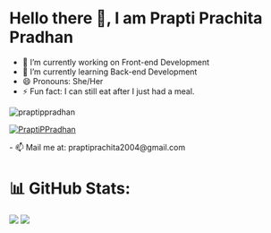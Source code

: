 <h1 align="left">Hello there 👋, I am Prapti Prachita Pradhan</h1>

- 🔭 I’m currently working on Front-end Development
- 🌱 I’m currently learning Back-end Development
- 😄 Pronouns: She/Her
- ⚡ Fun fact: I can still eat after I just had a meal.

<p align="left"> <img src="https://komarev.com/ghpvc/?username=praptippradhan&label=Profile%20views&color=0e75b6&style=flat" alt="praptippradhan" /> </p>

<p align="left"> <a href="https://twitter.com/PraptiPP2004" target="blank"><img src="https://img.shields.io/twitter/follow/_PraptiPPradhan_?logo=twitter&style=for-the-badge" alt="PraptiPPradhan" /></a> </p>

<p align="left">
- 📫 Mail me at: praptiprachita2004@gmail.com
</p>

# 📊 GitHub Stats:
![](https://github-readme-streak-stats.herokuapp.com/?user=praptippradhan&theme=dark&hide_border=false)
![](https://github-readme-stats.vercel.app/api/top-langs/?username=sirsimon162&theme=dark&hide_border=false&include_all_commits=false&count_private=false&layout=compact)
<br/>

